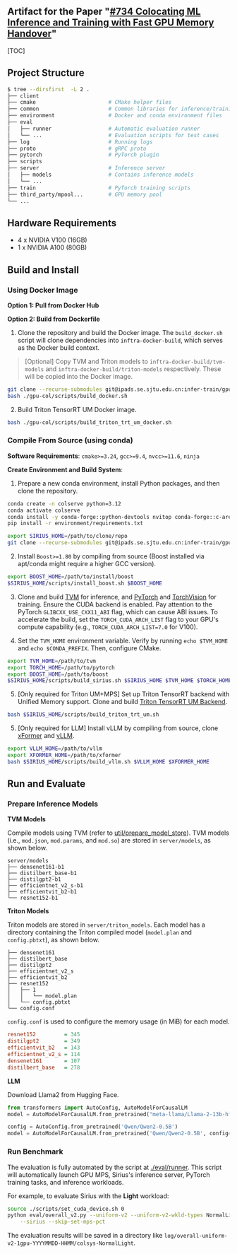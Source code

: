 ## Artifact for the Paper "<u>#734 Colocating ML Inference and Training with Fast GPU Memory Handover</u>"

<!-- Intro -->

[TOC]

## Project Structure

```bash
$ tree --dirsfirst  -L 2 .
├── client                      
├── cmake                       # CMake helper files
├── common                      # Common libraries for inference/training
├── environment                 # Docker and conda environment files
├── eval
│   ├── runner                  # Automatic evaluation runner
│   └── ...                     # Evaluation scripts for test cases
├── log                         # Running logs
├── proto                       # gRPC proto
├── pytorch                     # PyTorch plugin
├── scripts                    
├── server                      # Inference server
│   ├── models                  # Contains inference models
│   └── ... 
├── train                       # PyTorch training scripts
├── third_party/mpool...        # GPU memory pool
└── ...
```

## Hardware Requirements

- 4 x NVIDIA V100 (16GB)
- 1 x NVIDIA A100 (80GB)

## Build and Install 

### Using Docker Image

**Option 1: Pull from Docker Hub**



**Option 2: Build from Dockerfile**

1. Clone the repository and build the Docker image. The `build_docker.sh` script will clone dependencies into `inftra-docker-build`, which serves as the Docker build context.

> [Optional] Copy TVM and Triton models to `inftra-docker-build/tvm-models` and `inftra-docker-build/triton-models` respectively. These will be copied into the Docker image.

```bash
git clone --recurse-submodules git@ipads.se.sjtu.edu.cn:infer-train/gpu-colocation.git gpu-col
bash ./gpu-col/scripts/build_docker.sh
```

2. Build Triton TensorRT UM Docker image.

```bash
bash ./gpu-col/scripts/build_triton_trt_um_docker.sh
```



### Compile From Source (using conda)

**Software Requirements**: `cmake>=3.24`, `gcc>=9.4`, `nvcc>=11.6`, `ninja`

**Create Environment and Build System**:

1. Prepare a new conda environment, install Python packages, and then clone the repository.

```bash
conda create -n colserve python=3.12
conda activate colserve
conda install -y conda-forge::python-devtools nvitop conda-forge::c-ares
pip install -r environment/requirements.txt

export SIRIUS_HOME=/path/to/clone/repo
git clone --recurse-submodules git@ipads.se.sjtu.edu.cn:infer-train/gpu-colocation.git $SIRIUS_HOME
```

2. Install `Boost>=1.80` by compiling from source (Boost installed via apt/conda might require a higher GCC version).

```bash
export BOOST_HOME=/path/to/install/boost
$SIRIUS_HOME/scripts/install_boost.sh $BOOST_HOME
```

3. Clone and build [TVM](https://ipads.se.sjtu.edu.cn:1312/infer-train/tvm) for inference, and [PyTorch](https://ipads.se.sjtu.edu.cn:1312/infer-train/pytorch) and [TorchVision](https://github.com/pytorch/vision/tree/v0.13.1) for training. Ensure the CUDA backend is enabled. Pay attention to the PyTorch `GLIBCXX_USE_CXX11_ABI` flag, which can cause ABI issues. To accelerate the build, set the `TORCH_CUDA_ARCH_LIST` flag to your GPU's compute capability (e.g., `TORCH_CUDA_ARCH_LIST=7.0` for V100).

4. Set the `TVM_HOME` environment variable. Verify by running `echo $TVM_HOME` and `echo $CONDA_PREFIX`. Then, configure CMake.

```bash
export TVM_HOME=/path/to/tvm
export TORCH_HOME=/path/to/pytorch
export BOOST_HOME=/path/to/boost
$SIRIUS_HOME/scripts/build_sirius.sh $SIRIUS_HOME $TVM_HOME $TORCH_HOME $BOOST_HOME
```

5. [Only required for Triton UM+MPS] Set up Triton TensorRT backend with Unified Memory support. Clone and build [Triton TensorRT UM Backend](https://ipads.se.sjtu.edu.cn:1312/infer-train/triton_tensorrt_um).

```bash
bash $SIRIUS_HOME/scripts/build_triton_trt_um.sh
```

5. [Only required for LLM] Install vLLM by compiling from source, clone [xFormer](git@ipads.se.sjtu.edu.cn:infer-train/xformer.git) and [vLLM](git@ipads.se.sjtu.edu.cn:infer-train/tvm.git).

```bash
export VLLM_HOME=/path/to/vllm
export XFORMER_HOME=/path/to/xformer
bash $SIRIUS_HOME/scripts/build_vllm.sh $VLLM_HOME $XFORMER_HOME
```

## Run and Evaluate

### Prepare Inference Models

**TVM Models**

Compile models using TVM (refer to [util/prepare_model_store](util/prepare_model_store)). TVM models (i.e., `mod.json`, `mod.params`, and `mod.so`) are stored in `server/models`, as shown below. 

```
server/models
├── densenet161-b1
├── distilbert_base-b1          
├── distilgpt2-b1          
├── efficientnet_v2_s-b1  
├── efficientvit_b2-b1        
└── resnet152-b1 
```

**Triton Models**

Triton models are stored in `server/triton_models`. Each model has a directory containing the Triton compiled model (`model.plan` and `config.pbtxt`), as shown below.

```
├── densenet161
├── distilbert_base
├── distilgpt2
├── efficientnet_v2_s
├── efficientvit_b2
├── resnet152
│   ├── 1
│   │   └── model.plan
│   └── config.pbtxt
└── config.conf
```

`config.conf` is used to configure the memory usage (in MiB) for each model.

```ini
resnet152         = 345
distilgpt2        = 349
efficientvit_b2   = 143
efficientnet_v2_s = 114
densenet161       = 107
distilbert_base   = 278
```

**LLM**

Download Llama2 from Hugging Face.

```python
from transformers import AutoConfig, AutoModelForCausalLM
model = AutoModelForCausalLM.from_pretrained("meta-llama/Llama-2-13b-hf")

config = AutoConfig.from_pretrained('Qwen/Qwen2-0.5B')
model = AutoModelForCausalLM.from_pretrained('Qwen/Qwen2-0.5B', config=config)
```

### Run Benchmark

The evaluation is fully automated by the script at [./eval/runner](./eval/runner). This script will automatically launch GPU MPS, Sirius's inference server, PyTorch training tasks, and inference workloads.

For example, to evaluate Sirius with the **Light** workload:

```bash
source ./scripts/set_cuda_device.sh 0
python eval/overall_v2.py --uniform-v2 --uniform-v2-wkld-types NormalLight \
    --sirius --skip-set-mps-pct
```

The evaluation results will be saved in a directory like `log/overall-uniform-v2-1gpu-YYYYMMDD-HHMM/colsys-NormalLight`.
